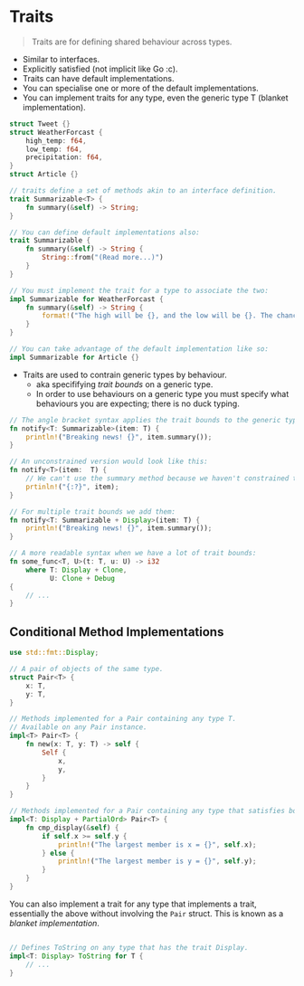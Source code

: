 # Traits

> Traits are for defining shared behaviour across types.

- Similar to interfaces.
- Explicitly satisfied (not implicit like Go :c).
- Traits can have default implementations.
- You can specialise one or more of the default implementations.
- You can implement traits for any type, even the generic type T (blanket implementation).

```rust
struct Tweet {}
struct WeatherForcast {
    high_temp: f64,
    low_temp: f64,
    precipitation: f64,
}
struct Article {}

// traits define a set of methods akin to an interface definition.
trait Summarizable<T> {
    fn summary(&self) -> String;
}

// You can define default implementations also:
trait Summarizable {
    fn summary(&self) -> String {
        String::from("(Read more...)")
    }
}

// You must implement the trait for a type to associate the two:
impl Summarizable for WeatherForcast {
    fn summary(&self) -> String {
        format!("The high will be {}, and the low will be {}. The chance of precipitation is {}%.", self.high_temp, self.low_temp, self.precipitation)
    }
}

// You can take advantage of the default implementation like so:
impl Summarizable for Article {}
```

- Traits are used to contrain generic types by behaviour.
    - aka specififying _trait bounds_ on a generic type.
    - In order to use behaviours on a generic type you must specify what behaviours you are expecting; there is no duck typing.

```rust
// The angle bracket syntax applies the trait bounds to the generic type T.
fn notify<T: Summarizable>(item: T) {
    println!("Breaking news! {}", item.summary());
}

// An unconstrained version would look like this:
fn notify<T>(item:  T) {
    // We can't use the summary method because we haven't constrained the type. 
    prtinln!("{:?}", item);
}

// For multiple trait bounds we add them:
fn notify<T: Summarizable + Display>(item: T) {
    println!("Breaking news! {}", item.summary());
}

// A more readable syntax when we have a lot of trait bounds:
fn some_func<T, U>(t: T, u: U) -> i32
    where T: Display + Clone,
          U: Clone + Debug
{
    // ...
} 
```

## Conditional Method Implementations

```rust
use std::fmt::Display;

// A pair of objects of the same type.
struct Pair<T> {
    x: T,
    y: T,
}

// Methods implemented for a Pair containing any type T.
// Available on any Pair instance.
impl<T> Pair<T> {
    fn new(x: T, y: T) -> self {
        Self {
            x, 
            y,
        }
    }
}

// Methods implemented for a Pair containing any type that satisfies both the Display and PartialOrd traits.
impl<T: Display + PartialOrd> Pair<T> {
    fn cmp_display(&self) {
        if self.x >= self.y {
            println!("The largest member is x = {}", self.x);
        } else {
            println!("The largest member is y = {}", self.y);
        }
    }
}
```

You can also implement a trait for any type that implements a trait, essentially the above without involving the `Pair` struct.
This is known as a _blanket implementation_.

```rust

// Defines ToString on any type that has the trait Display.
impl<T: Display> ToString for T {
    // ...
}
```

